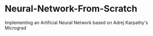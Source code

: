 # Neural-Network-From-Scratch
 Implementing an Artificial Neural Network based on Adrej Karpathy's Micrograd
